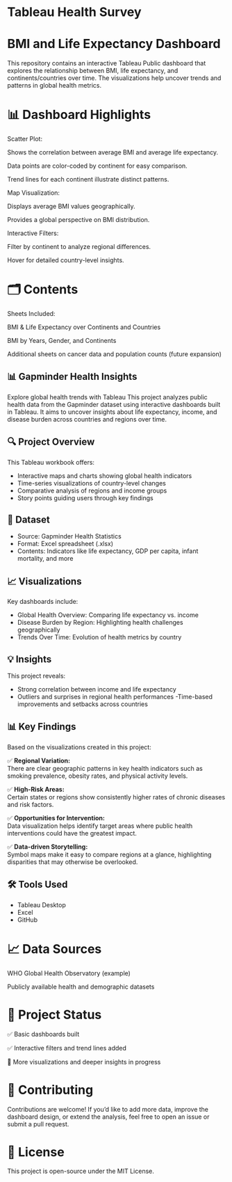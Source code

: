 # Tableau Health Survey
# BMI and Life Expectancy Dashboard
This repository contains an interactive Tableau Public dashboard that explores the relationship between BMI, life expectancy, and continents/countries over time. The visualizations help uncover trends and patterns in global health metrics.

# 📊 Dashboard Highlights
Scatter Plot:

Shows the correlation between average BMI and average life expectancy.

Data points are color-coded by continent for easy comparison.

Trend lines for each continent illustrate distinct patterns.

Map Visualization:

Displays average BMI values geographically.

Provides a global perspective on BMI distribution.

Interactive Filters:

Filter by continent to analyze regional differences.

Hover for detailed country-level insights.

# 🗂️ Contents
Sheets Included:

BMI & Life Expectancy over Continents and Countries

BMI by Years, Gender, and Continents

Additional sheets on cancer data and population counts (future expansion)


## 📊 Gapminder Health Insights
Explore global health trends with Tableau This project analyzes public health data from the Gapminder dataset using interactive dashboards built in Tableau. It aims to uncover insights about life expectancy, income, and disease burden across countries and regions over time.
## 🔍 Project Overview
This Tableau workbook offers:
- Interactive maps and charts showing global health indicators
- Time-series visualizations of country-level changes
- Comparative analysis of regions and income groups
- Story points guiding users through key findings
## 📂 Dataset
- Source: Gapminder Health Statistics
- Format: Excel spreadsheet (.xlsx)
- Contents: Indicators like life expectancy, GDP per capita, infant mortality, and more
## 📈 Visualizations
Key dashboards include:
- Global Health Overview: Comparing life expectancy vs. income
- Disease Burden by Region: Highlighting health challenges geographically
- Trends Over Time: Evolution of health metrics by country
## 💡 Insights
This project reveals:
- Strong correlation between income and life expectancy
- Outliers and surprises in regional health performances
 -Time-based improvements and setbacks across countries
## 📊 Key Findings

Based on the visualizations created in this project:

✅ **Regional Variation:**  
There are clear geographic patterns in key health indicators such as smoking prevalence, obesity rates, and physical activity levels.

✅ **High-Risk Areas:**  
Certain states or regions show consistently higher rates of chronic diseases and risk factors.

✅ **Opportunities for Intervention:**  
Data visualization helps identify target areas where public health interventions could have the greatest impact.

✅ **Data-driven Storytelling:**  
Symbol maps make it easy to compare regions at a glance, highlighting disparities that may otherwise be overlooked.

## 🛠 Tools Used
- Tableau Desktop
- Excel
- GitHub

  
# 📈 Data Sources
WHO Global Health Observatory (example)

Publicly available health and demographic datasets


# 📌 Project Status
✅ Basic dashboards built

✅ Interactive filters and trend lines added

🚧 More visualizations and deeper insights in progress

# 🤝 Contributing
Contributions are welcome! If you’d like to add more data, improve the dashboard design, or extend the analysis, feel free to open an issue or submit a pull request.

# 📄 License
This project is open-source under the MIT License.
